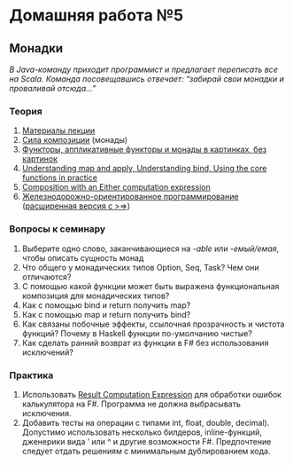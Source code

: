 # Домашняя работа №5

## Монадки

*В Java-команду приходит программист и предлагает переписать все на Scala. Команда посовещавшись
отвечает: “забирай свои монадки и проваливай отсюда…”*

### Теория
 1. [Материалы лекции](https://docs.google.com/presentation/d/1wNLLm4mgdve8BnMIxaEajKHLV401-l_8PR0vg91UBqs/edit#slide=id.p100)
 2. [Сила композиции](https://habr.com/ru/company/jugru/blog/553028/) (монады)
 3. [Функторы, аппликативные функторы и монады в картинках, без картинок](https://habr.com/ru/post/183150/)
 4. [Understanding map and apply, Understanding bind, Using the core functions in practice](https://fsharpforfunandprofit.com/posts/elevated-world/)
 5. [Composition with an Either computation expression](https://blog.ploeh.dk/2016/03/21/composition-with-an-either-computation-expression/)
 6. [Железнодорожно-ориентированное программирование](https://habr.com/ru/post/339606/)  ([расширенная версия с >=>](https://fsharpforfunandprofit.com/posts/recipe-part2/))

### Вопросы к семинару
1. Выберите одно слово, заканчивающиеся на *-able* или *-емый/емая*, чтобы описать сущность монад 
2. Что общего у монадических типов Option, Seq, Task? Чем они отличаются? 
3. С помощью какой функции может быть выражена функциональная композиция для монадических типов? 
4. Как с помощью bind и return получить map? 
5. Как с помощью map и return получить bind? 
6. Как связаны побочные эффекты, ссылочная прозрачность и чистота функций? Почему в Haskell функции по-умолчанию чистые?
7. Как сделать ранний возврат из функции в F# без использования исключений?

### Практика
1. Использовать [Result Computation Expression](https://fsharpforfunandprofit.com/posts/computation-expressions-intro/) для обработки ошибок калькулятора на F#. Программа не должна выбрасывать исключения.
2. Добавить тесты на операции с типами int, float, double, decimal). Допустимо использовать несколько билдеров, inline-функций, дженерики вида ’ или ^ и другие возможности F#. Предпочтение следует отдать решениям с минимальным дублированием кода.